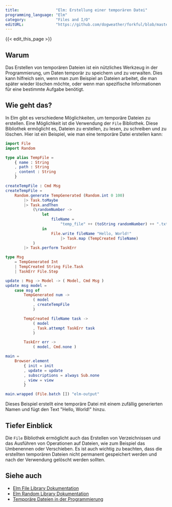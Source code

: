 ```yaml
---
title:                "Elm: Erstellung einer temporären Datei"
programming_language: "Elm"
category:             "Files and I/O"
editURL:              "https://github.com/dogweather/forkful/blob/master/content/de/elm/creating-a-temporary-file.md"
---
```


{{< edit_this_page >}}

## Warum

Das Erstellen von temporären Dateien ist ein nützliches Werkzeug in der Programmierung, um Daten temporär zu speichern und zu verwalten. Dies kann hilfreich sein, wenn man zum Beispiel an Dateien arbeitet, die man später wieder löschen möchte, oder wenn man spezifische Informationen für eine bestimmte Aufgabe benötigt.

## Wie geht das?

In Elm gibt es verschiedene Möglichkeiten, um temporäre Dateien zu erstellen. Eine Möglichkeit ist die Verwendung der `File` Bibliothek. Diese Bibliothek ermöglicht es, Dateien zu erstellen, zu lesen, zu schreiben und zu löschen. Hier ist ein Beispiel, wie man eine temporäre Datei erstellen kann:

```Elm
import File
import Random

type alias TempFile =
    { name : String
    , path : String
    , content : String
    }

createTempFile : Cmd Msg
createTempFile =
    Random.generate TempGenerated (Random.int 0 100)
        |> Task.toMaybe
        |> Task.andThen
            (\randomNumber ->
                let
                    fileName =
                        "temp_file" ++ (toString randomNumber) ++ ".txt"
                in
                    File.write fileName "Hello, World!"
                        |> Task.map (TempCreated fileName)
            )
        |> Task.perform TaskErr

type Msg
    = TempGenerated Int
    | TempCreated String File.Task
    | TaskErr File.Step

update : Msg -> Model -> ( Model, Cmd Msg )
update msg model =
    case msg of
        TempGenerated num ->
            ( model
            , createTempFile
            )

        TempCreated fileName task ->
            ( model
            , Task.attempt TaskErr task
            )

        TaskErr err ->
            ( model, Cmd.none )

main =
    Browser.element
        { init = init
        , update = update
        , subscriptions = always Sub.none
        , view = view
        }

main.wrapped (File.batch []) "elm-output"
```

Dieses Beispiel erstellt eine temporäre Datei mit einem zufällig generierten Namen und fügt den Text "Hello, World!" hinzu.

## Tiefer Einblick

Die `File` Bibliothek ermöglicht auch das Erstellen von Verzeichnissen und das Ausführen von Operationen auf Dateien, wie zum Beispiel das Umbenennen oder Verschieben. Es ist auch wichtig zu beachten, dass die erstellten temporären Dateien nicht permanent gespeichert werden und nach der Verwendung gelöscht werden sollten.

## Siehe auch

- [Elm File Library Dokumentation](https://package.elm-lang.org/packages/elm/file/latest)
- [Elm Random Library Dokumentation](https://package.elm-lang.org/packages/elm/random/latest)
- [Temporäre Dateien in der Programmierung](https://en.wikipedia.org/wiki/Temporary_file)